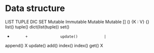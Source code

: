 # Data structure 
LIST        TUPLE           DIC                 SET
Mutable     Immutable       Mutable             Mutable
[]          ()              {K : V}             {}
list()      tuple()         dict(list(tuple))   set()
+           +               update()            |
append()    X               update()            add()
index()     index()         get()               X